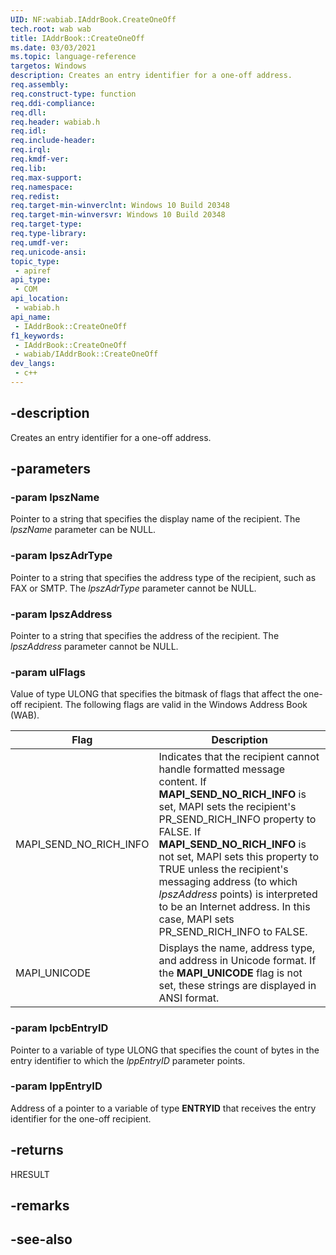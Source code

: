 ```yaml
---
UID: NF:wabiab.IAddrBook.CreateOneOff
tech.root: wab wab 
title: IAddrBook::CreateOneOff
ms.date: 03/03/2021
ms.topic: language-reference
targetos: Windows
description: Creates an entry identifier for a one-off address.
req.assembly: 
req.construct-type: function
req.ddi-compliance: 
req.dll: 
req.header: wabiab.h
req.idl: 
req.include-header: 
req.irql: 
req.kmdf-ver: 
req.lib: 
req.max-support: 
req.namespace: 
req.redist: 
req.target-min-winverclnt: Windows 10 Build 20348
req.target-min-winversvr: Windows 10 Build 20348
req.target-type: 
req.type-library: 
req.umdf-ver: 
req.unicode-ansi: 
topic_type:
 - apiref
api_type:
 - COM
api_location:
 - wabiab.h
api_name:
 - IAddrBook::CreateOneOff
f1_keywords:
 - IAddrBook::CreateOneOff
 - wabiab/IAddrBook::CreateOneOff
dev_langs:
 - c++
---
```


## -description

Creates an entry identifier for a one-off address.

## -parameters

### -param lpszName

Pointer to a string that specifies the display name of the recipient. The *lpszName* parameter can be NULL.

### -param lpszAdrType

Pointer to a string that specifies the address type of the recipient, such as FAX or SMTP. The *lpszAdrType* parameter cannot be NULL.

### -param lpszAddress

Pointer to a string that specifies the address of the recipient. The *lpszAddress* parameter cannot be NULL.

### -param ulFlags

Value of type ULONG that specifies the bitmask of flags that affect the one-off recipient. The following flags are valid in the Windows Address Book (WAB).</desc>

| Flag | Description |
|------|-------------|
| MAPI_SEND_NO_RICH_INFO | Indicates that the recipient cannot handle formatted message content. If **MAPI_SEND_NO_RICH_INFO** is set, MAPI sets the recipient's PR_SEND_RICH_INFO property to FALSE. If **MAPI_SEND_NO_RICH_INFO** is not set, MAPI sets this property to TRUE unless the recipient's messaging address (to which *lpszAddress* points) is interpreted to be an Internet address. In this case, MAPI sets PR_SEND_RICH_INFO to FALSE. |
| MAPI_UNICODE | Displays the name, address type, and address in Unicode format. If the **MAPI_UNICODE** flag is not set, these strings are displayed in ANSI format.

### -param lpcbEntryID

Pointer to a variable of type ULONG that specifies the count of bytes in the entry identifier to which the *lppEntryID* parameter points.

### -param lppEntryID

Address of a pointer to a variable of type **ENTRYID** that receives the entry identifier for the one-off recipient.

## -returns

HRESULT

## -remarks

## -see-also

